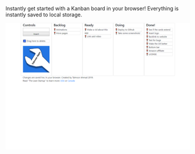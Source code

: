 Instantly get started with a Kanban board in your browser! Everything is instantly saved to local storage.

![Screenshot](Screen1.png)
